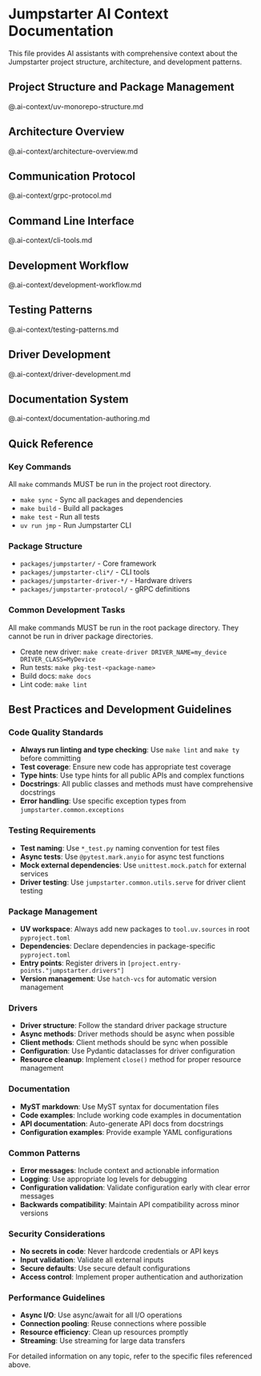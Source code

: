 # Jumpstarter AI Context Documentation

This file provides AI assistants with comprehensive context about the Jumpstarter project structure, architecture, and development patterns.

## Project Structure and Package Management

@.ai-context/uv-monorepo-structure.md

## Architecture Overview

@.ai-context/architecture-overview.md

## Communication Protocol

@.ai-context/grpc-protocol.md

## Command Line Interface

@.ai-context/cli-tools.md

## Development Workflow

@.ai-context/development-workflow.md

## Testing Patterns

@.ai-context/testing-patterns.md

## Driver Development

@.ai-context/driver-development.md

## Documentation System

@.ai-context/documentation-authoring.md

## Quick Reference

### Key Commands

All `make` commands MUST be run in the project root directory.

- `make sync` - Sync all packages and dependencies
- `make build` - Build all packages
- `make test` - Run all tests
- `uv run jmp` - Run Jumpstarter CLI

### Package Structure

- `packages/jumpstarter/` - Core framework
- `packages/jumpstarter-cli*/` - CLI tools
- `packages/jumpstarter-driver-*/` - Hardware drivers
- `packages/jumpstarter-protocol/` - gRPC definitions

### Common Development Tasks

All make commands MUST be run in the root package directory. They cannot be run in driver package directories.

- Create new driver: `make create-driver DRIVER_NAME=my_device DRIVER_CLASS=MyDevice`
- Run tests: `make pkg-test-<package-name>`
- Build docs: `make docs`
- Lint code: `make lint`

## Best Practices and Development Guidelines

### Code Quality Standards

- **Always run linting and type checking**: Use `make lint` and `make ty` before committing
- **Test coverage**: Ensure new code has appropriate test coverage
- **Type hints**: Use type hints for all public APIs and complex functions
- **Docstrings**: All public classes and methods must have comprehensive docstrings
- **Error handling**: Use specific exception types from `jumpstarter.common.exceptions`

### Testing Requirements

- **Test naming**: Use `*_test.py` naming convention for test files
- **Async tests**: Use `@pytest.mark.anyio` for async test functions
- **Mock external dependencies**: Use `unittest.mock.patch` for external services
- **Driver testing**: Use `jumpstarter.common.utils.serve` for driver client testing

### Package Management

- **UV workspace**: Always add new packages to `tool.uv.sources` in root `pyproject.toml`
- **Dependencies**: Declare dependencies in package-specific `pyproject.toml`
- **Entry points**: Register drivers in `[project.entry-points."jumpstarter.drivers"]`
- **Version management**: Use `hatch-vcs` for automatic version management

### Drivers

- **Driver structure**: Follow the standard driver package structure
- **Async methods**: Driver methods should be async when possible
- **Client methods**: Client methods should be sync when possible
- **Configuration**: Use Pydantic dataclasses for driver configuration
- **Resource cleanup**: Implement `close()` method for proper resource management

### Documentation

- **MyST markdown**: Use MyST syntax for documentation files
- **Code examples**: Include working code examples in documentation
- **API documentation**: Auto-generate API docs from docstrings
- **Configuration examples**: Provide example YAML configurations

### Common Patterns

- **Error messages**: Include context and actionable information
- **Logging**: Use appropriate log levels for debugging
- **Configuration validation**: Validate configuration early with clear error messages
- **Backwards compatibility**: Maintain API compatibility across minor versions

### Security Considerations

- **No secrets in code**: Never hardcode credentials or API keys
- **Input validation**: Validate all external inputs
- **Secure defaults**: Use secure default configurations
- **Access control**: Implement proper authentication and authorization

### Performance Guidelines

- **Async I/O**: Use async/await for all I/O operations
- **Connection pooling**: Reuse connections where possible
- **Resource efficiency**: Clean up resources promptly
- **Streaming**: Use streaming for large data transfers

For detailed information on any topic, refer to the specific files referenced above.
